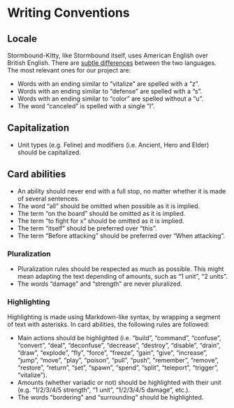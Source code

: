 # Writing Conventions

## Locale

Stormbound-Kitty, like Stormbound itself, uses American English over British English. There are [subtle differences](https://www.britishcouncilfoundation.id/en/english/articles/british-and-american-english) between the two languages. The most relevant ones for our project are:

- Words with an ending similar to “vitalize” are spelled with a “z”.
- Words with an ending similar to “defense” are spelled with a “s”.
- Words with an ending similar to “color” are spelled without a “u”.
- The word “canceled” is spelled with a single ”l”.

## Capitalization

- Unit types (e.g. Feline) and modifiers (i.e. Ancient, Hero and Elder) should be capitalized.

## Card abilities

- An ability should never end with a full stop, no matter whether it is made of several sentences.
- The word “all” should be omitted when possible as it is implied.
- The term “on the board” should be omitted as it is implied.
- The term “to fight for x” should be omitted as it is implied.
- The term “itself” should be preferred over “this”.
- The term “Before attacking” should be preferred over “When attacking”.

### Pluralization

- Pluralization rules should be respected as much as possible. This might mean adapting the text depending of amounts, such as “1 unit”, “2 units”.
- The words “damage” and “strength” are never pluralized.

### Highlighting

Highlighting is made using Markdown-like syntax, by wrapping a segment of text with asterisks. In card abilities, the following rules are followed:

- Main actions should be highlighted (i.e. “build”, “command”, “confuse”, “convert”, “deal”, “deconfuse”, “decrease”, “destroy”, “disable”, “drain”, “draw”, “explode”, “fly”, “force”, “freeze”, “gain”, “give”, “increase”, “jump”, “move”, “play”, “poison”, “pull”, “push”, “remember”, “remove”, “restore”, “return”, “set”, “spawn”, “spend”, “split”, “teleport”, “trigger”, “vitalize”).
- Amounts (whether variadic or not) should be highlighted with their unit (e.g. “1/2/3/4/5 strength”, “1 unit”, “1/2/3/4/5 damage”, etc.).
- The words “bordering” and “surrounding” should be highlighted.
